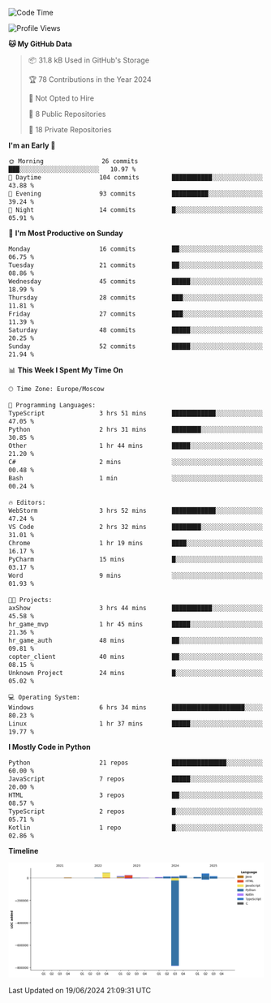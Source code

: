 <!--START_SECTION:waka-->
![Code Time](http://img.shields.io/badge/Code%20Time-372%20hrs%2048%20mins-blue)

![Profile Views](http://img.shields.io/badge/Profile%20Views-0-blue)

**🐱 My GitHub Data** 

> 📦 31.8 kB Used in GitHub's Storage 
 > 
> 🏆 78 Contributions in the Year 2024
 > 
> 🚫 Not Opted to Hire
 > 
> 📜 8 Public Repositories 
 > 
> 🔑 18 Private Repositories 
 > 
**I'm an Early 🐤** 

```text
🌞 Morning                26 commits          ███░░░░░░░░░░░░░░░░░░░░░░   10.97 % 
🌆 Daytime                104 commits         ███████████░░░░░░░░░░░░░░   43.88 % 
🌃 Evening                93 commits          ██████████░░░░░░░░░░░░░░░   39.24 % 
🌙 Night                  14 commits          █░░░░░░░░░░░░░░░░░░░░░░░░   05.91 % 
```
📅 **I'm Most Productive on Sunday** 

```text
Monday                   16 commits          ██░░░░░░░░░░░░░░░░░░░░░░░   06.75 % 
Tuesday                  21 commits          ██░░░░░░░░░░░░░░░░░░░░░░░   08.86 % 
Wednesday                45 commits          █████░░░░░░░░░░░░░░░░░░░░   18.99 % 
Thursday                 28 commits          ███░░░░░░░░░░░░░░░░░░░░░░   11.81 % 
Friday                   27 commits          ███░░░░░░░░░░░░░░░░░░░░░░   11.39 % 
Saturday                 48 commits          █████░░░░░░░░░░░░░░░░░░░░   20.25 % 
Sunday                   52 commits          █████░░░░░░░░░░░░░░░░░░░░   21.94 % 
```


📊 **This Week I Spent My Time On** 

```text
🕑︎ Time Zone: Europe/Moscow

💬 Programming Languages: 
TypeScript               3 hrs 51 mins       ████████████░░░░░░░░░░░░░   47.05 % 
Python                   2 hrs 31 mins       ████████░░░░░░░░░░░░░░░░░   30.85 % 
Other                    1 hr 44 mins        █████░░░░░░░░░░░░░░░░░░░░   21.20 % 
C#                       2 mins              ░░░░░░░░░░░░░░░░░░░░░░░░░   00.48 % 
Bash                     1 min               ░░░░░░░░░░░░░░░░░░░░░░░░░   00.24 % 

🔥 Editors: 
WebStorm                 3 hrs 52 mins       ████████████░░░░░░░░░░░░░   47.24 % 
VS Code                  2 hrs 32 mins       ████████░░░░░░░░░░░░░░░░░   31.01 % 
Chrome                   1 hr 19 mins        ████░░░░░░░░░░░░░░░░░░░░░   16.17 % 
PyCharm                  15 mins             █░░░░░░░░░░░░░░░░░░░░░░░░   03.17 % 
Word                     9 mins              ░░░░░░░░░░░░░░░░░░░░░░░░░   01.93 % 

🐱‍💻 Projects: 
axShow                   3 hrs 44 mins       ███████████░░░░░░░░░░░░░░   45.58 % 
hr_game_mvp              1 hr 45 mins        █████░░░░░░░░░░░░░░░░░░░░   21.36 % 
hr_game_auth             48 mins             ██░░░░░░░░░░░░░░░░░░░░░░░   09.81 % 
copter_client            40 mins             ██░░░░░░░░░░░░░░░░░░░░░░░   08.15 % 
Unknown Project          24 mins             █░░░░░░░░░░░░░░░░░░░░░░░░   05.02 % 

💻 Operating System: 
Windows                  6 hrs 34 mins       ████████████████████░░░░░   80.23 % 
Linux                    1 hr 37 mins        █████░░░░░░░░░░░░░░░░░░░░   19.77 % 
```

**I Mostly Code in Python** 

```text
Python                   21 repos            ███████████████░░░░░░░░░░   60.00 % 
JavaScript               7 repos             █████░░░░░░░░░░░░░░░░░░░░   20.00 % 
HTML                     3 repos             ██░░░░░░░░░░░░░░░░░░░░░░░   08.57 % 
TypeScript               2 repos             █░░░░░░░░░░░░░░░░░░░░░░░░   05.71 % 
Kotlin                   1 repo              █░░░░░░░░░░░░░░░░░░░░░░░░   02.86 % 
```



**Timeline**

![Lines of Code chart](https://raw.githubusercontent.com/adlemx/adlemx/main/assets/bar_graph.png)


 Last Updated on 19/06/2024 21:09:31 UTC
<!--END_SECTION:waka-->

